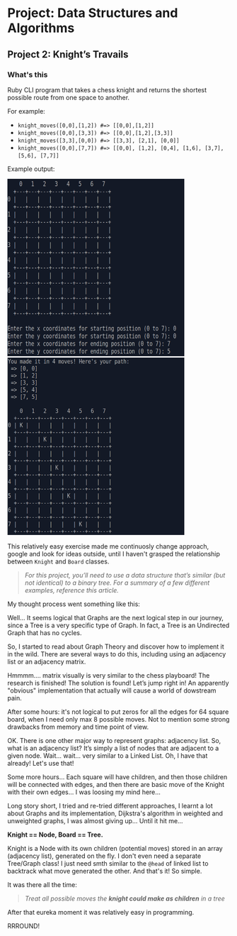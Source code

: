 # Project: Data Structures and Algorithms
## Project 2: Knight’s Travails

### What's this

Ruby CLI program that takes a chess knight and returns the shortest possible route from one space to another.

For example:

- `knight_moves([0,0],[1,2]) #=> [[0,0],[1,2]]`
- `knight_moves([0,0],[3,3]) #=> [[0,0],[1,2],[3,3]]`
- `knight_moves([3,3],[0,0]) #=> [[3,3], [2,1], [0,0]]`
- `knight_moves([0,0],[7,7]) #=> [[0,0], [1,2], [0,4], [1,6], [3,7], [5,6], [7,7]]`

Example output:

<p float = 'left'>
    <img src="img/knights_travails1.png" alt="Demo knight's travails" width="400" height="400">
    <img src="img/knights_travails2.png" alt="Demo knight's travails" width="400" height="400">
</p>

This relatively easy exercise made me continuosly change approach, google and look for ideas outside, until I haven't grasped the relationship between `Knight` and `Board` classes. 

> *For this project, you’ll need to use a data structure that’s similar (but not identical) to a binary tree. For a summary of a few different examples, reference this article.*

My thought process went something like this:

Well... It seems logical that Graphs are the next logical step in our journey, since a Tree is a very specific type of Graph. In fact, a Tree is an Undirected Graph that has no cycles.

So, I started to read about Graph Theory and discover how to implement it in the wild. There are several ways to do this, including using an adjacency list or an adjacency matrix.

Hmmmm.... matrix visually is very similar to the chess playboard! The research is finished! The solution is found! Let’s jump right in! An apparently "obvious" implementation that actually will cause a world of dowstream pain. 

After some hours: it's not logical to put zeros for all the edges for 64 square board, when I need only max 8 possible moves. Not to mention some strong drawbacks from memory and time point of view.

OK. There is one other major way to represent graphs: adjacency list. So, what is an adjacency list? It’s simply a list of nodes that are adjacent to a given node. Wait... wait... very similar to a Linked List. Oh, I have that already! Let's use that!

Some more hours... Each square will have children, and then those children will be connected with edges, and then there are basic move of the Knight with their own edges... I was loosing my mind here... 

Long story short, I tried and re-tried different approaches, I learnt a lot about Graphs and its implementation, Dijkstra's algorithm in weighted and unweighted graphs, I was almost giving up... Until it hit me...

**Knight == Node, Board == Tree.**

Knight is a Node with its own children (potential moves) stored in an array (adjacency list), generated on the fly.  I don't even need a separate Tree/Graph class! I just need smth similar to the `@head` of linked list to backtrack what move generated the other. And that's it! So simple.

It was there all the time: 

> *Treat all possible moves the **knight could make as children** in a tree* 

After that eureka moment it was relatively easy in  programming.

RRROUND!